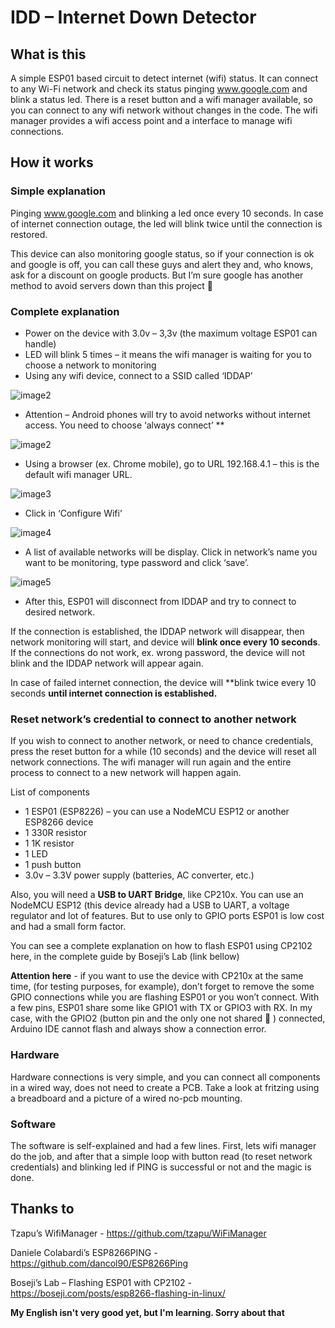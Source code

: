 # IDD – Internet Down Detector

## What is this 
A simple ESP01 based circuit to detect internet (wifi) status. It can connect to any Wi-Fi network and check its status pinging www.google.com and blink a status led.
There is a reset button and a wifi manager available, so you can connect to any wifi network without changes in the code. The wifi manager provides a wifi access point and a interface to manage wifi connections.

## How it works

### Simple explanation
Pinging www.google.com and blinking a led once every 10 seconds. In case of internet connection outage, the led will blink twice until the connection is restored.

This device can also monitoring google status, so if your connection is ok and google is off, you can call these guys and alert they and, who knows, ask for a discount on google products. But I’m sure google has another method to avoid servers down than this project 

### Complete explanation
- Power on the device with 3.0v – 3,3v (the maximum voltage ESP01 can handle) 
- LED will blink 5 times – it means the wifi manager is waiting for you to choose a network to monitoring
- Using any wifi device, connect to a SSID called ‘IDDAP’

![image2](/images/tela1p.jpg)


- Attention – Android phones will try to avoid networks without internet access. You need to choose ‘always connect’  **

![image2](/images/tela2p.jpg)
- Using a browser (ex. Chrome mobile), go to URL 192.168.4.1 – this is the default wifi manager URL. 

![image3](/images/tela3p.jpg)
- Click in ‘Configure Wifi’

![image4](/images/tela4p.jpg)
- A list of available networks will be display. Click in network’s name you want to be monitoring, type password and click ‘save’.

![image5](/images/tela5p.jpg)
- After this, ESP01 will disconnect from IDDAP and try to connect to desired network. 

If the connection is established, the IDDAP network will disappear, then network monitoring will start, and device will **blink once every 10 seconds**. If the connections do not work, ex. wrong password, the device will not blink and the IDDAP network will appear again. 

In case of failed internet connection, the device will **blink twice every 10 seconds **until internet connection is established.**

### Reset network’s credential to connect to another network
If you wish to connect to another network, or need to chance credentials, press the reset button for a while (10 seconds) and the device will reset all network connections. The wifi manager will run again and the entire process to connect to a new network will happen again.

List of components
- 1 ESP01 (ESP8226) – you can use a NodeMCU ESP12 or another ESP8266 device
- 1 330R resistor
- 1 1K resistor
- 1 LED
- 1 push button
- 3.0v – 3.3V power supply (batteries, AC converter, etc.)

Also, you will need a **USB to UART Bridge**, like CP210x. You can use an NodeMCU ESP12 (this device already had a USB to UART, a voltage regulator and lot of features. But to use only to GPIO ports ESP01 is low cost and had a small form factor.

You can see a complete explanation on how to flash ESP01 using CP2102 here, in the complete guide by Boseji’s Lab (link bellow)

**Attention here** - if you want to use the device with CP210x at the same time, (for testing purposes, for example), don’t  forget to remove the some GPIO connections while you are flashing ESP01 or you won’t connect. With a few pins, ESP01 share some like GPIO1 with TX or GPIO3 with RX. In my case, with the GPIO2 (button pin and the only one not shared  ) connected, Arduino IDE cannot flash and always show a connection error. 

### Hardware
Hardware connections is very simple, and you can connect all components in a wired way, does not need to create a PCB. Take a look at fritzing using a breadboard and a picture of a wired no-pcb mounting.

### Software
The software is self-explained and had a few lines. First, lets wifi manager do the job, and after that a simple loop with button read (to reset network credentials) and blinking led if PING is successful or not and the magic is done.

## Thanks to 
Tzapu’s WifiManager - https://github.com/tzapu/WiFiManager

Daniele Colabardi’s ESP8266PING - https://github.com/dancol90/ESP8266Ping

Boseji’s Lab – Flashing ESP01 with CP2102 - https://boseji.com/posts/esp8266-flashing-in-linux/


**My English isn't very good yet, but I'm learning. Sorry about that**

